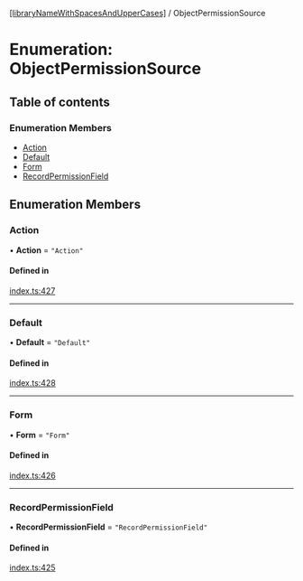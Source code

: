 [[libraryNameWithSpacesAndUpperCases]](../README.md) / ObjectPermissionSource

# Enumeration: ObjectPermissionSource

## Table of contents

### Enumeration Members

- [Action](ObjectPermissionSource.md#action)
- [Default](ObjectPermissionSource.md#default)
- [Form](ObjectPermissionSource.md#form)
- [RecordPermissionField](ObjectPermissionSource.md#recordpermissionfield)

## Enumeration Members

### Action

• **Action** = ``"Action"``

#### Defined in

[index.ts:427](https://github.com/undaku/js-sdk/blob/08957cb/src/index.ts#L427)

___

### Default

• **Default** = ``"Default"``

#### Defined in

[index.ts:428](https://github.com/undaku/js-sdk/blob/08957cb/src/index.ts#L428)

___

### Form

• **Form** = ``"Form"``

#### Defined in

[index.ts:426](https://github.com/undaku/js-sdk/blob/08957cb/src/index.ts#L426)

___

### RecordPermissionField

• **RecordPermissionField** = ``"RecordPermissionField"``

#### Defined in

[index.ts:425](https://github.com/undaku/js-sdk/blob/08957cb/src/index.ts#L425)
